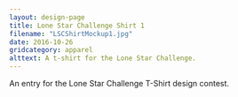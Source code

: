 ```yaml
---
layout: design-page
title: Lone Star Challenge Shirt 1
filename: "LSCShirtMockup1.jpg"
date: 2016-10-26
gridcategory: apparel
alttext: A t-shirt for the Lone Star Challenge.
---
```

An entry for the Lone Star Challenge T-Shirt design contest.